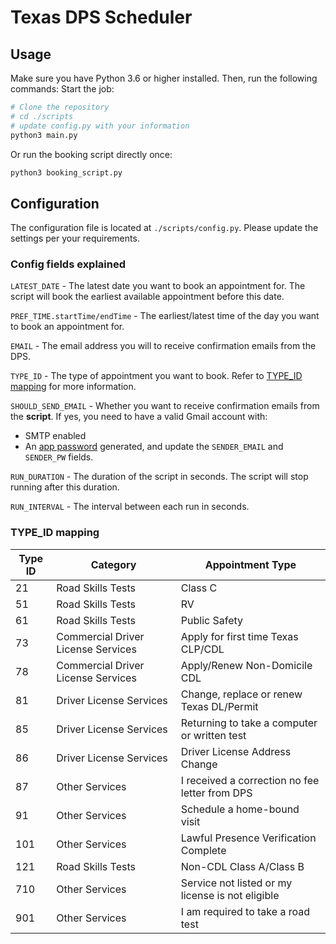 # Texas DPS Scheduler

## Usage
Make sure you have Python 3.6 or higher installed. Then, run the following commands:
Start the job:
```bash
# Clone the repository
# cd ./scripts
# update config.py with your information
python3 main.py
```
Or run the booking script directly once:
```bash
python3 booking_script.py
```

## Configuration
The configuration file is located at `./scripts/config.py`. Please update the settings per your requirements.

### Config fields explained
`LATEST_DATE` - The latest date you want to book an appointment for. The script will book the earliest available appointment before this date.

`PREF_TIME.startTime/endTime` - The earliest/latest time of the day you want to book an appointment for.

`EMAIL` - The email address you will to receive confirmation emails from the DPS.

`TYPE_ID` - The type of appointment you want to book. Refer to [TYPE_ID mapping](#type-mapping) for more information.

`SHOULD_SEND_EMAIL` - Whether you want to receive confirmation emails from the **script**.
If yes, you need to have a valid Gmail account with:
* SMTP enabled
* An [app password](https://support.google.com/accounts/answer/185833?hl=en) generated, and update the `SENDER_EMAIL` and `SENDER_PW` fields.

`RUN_DURATION` - The duration of the script in seconds. The script will stop running after this duration.

`RUN_INTERVAL` - The interval between each run in seconds.


### <a id='type-mapping'></a> TYPE_ID mapping
| Type ID | Category                           | Appointment Type                                 |
|---------|------------------------------------|--------------------------------------------------|
| 21      | Road Skills Tests                  | Class C                                          |
| 51      | Road Skills Tests                  | RV                                               |
| 61      | Road Skills Tests                  | Public Safety                                    |
| 73      | Commercial Driver License Services | Apply for first time Texas CLP/CDL               |
| 78      | Commercial Driver License Services | Apply/Renew Non-Domicile CDL                     |
| 81      | Driver License Services            | Change, replace or renew Texas DL/Permit         |
| 85      | Driver License Services            | Returning to take a computer or written test     |
| 86      | Driver License Services            | Driver License Address Change                    |
| 87      | Other Services                     | I received a correction no fee letter from DPS   |
| 91      | Other Services                     | Schedule a home-bound visit                      |
| 101     | Other Services                     | Lawful Presence Verification Complete            |
| 121     | Road Skills Tests                  | Non-CDL Class A/Class B                          |
| 710     | Other Services                     | Service not listed or my license is not eligible |
| 901     | Other Services                     | I am required to take a road test                |

